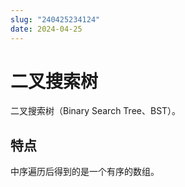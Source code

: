```yaml
---
slug: "240425234124"
date: 2024-04-25
---
```


# 二叉搜索树

二叉搜索树（Binary Search Tree、BST）。

## 特点

中序遍历后得到的是一个有序的数组。
